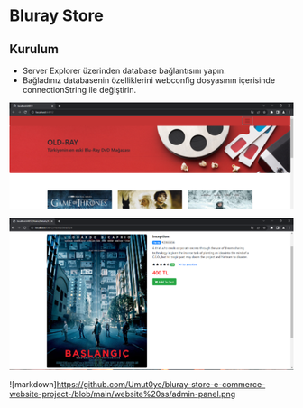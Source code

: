 # Bluray Store

## Kurulum 

- Server Explorer üzerinden database bağlantısını yapın.
- Bağladınız databasenin özelliklerini webconfig dosyasının içerisinde connectionString ile değiştirin.

![GitHub](https://github.com/Umut0ye/bluray-store-e-commerce-website-project-/blob/main/website%20ss/index.png)

![markdown](https://github.com/Umut0ye/bluray-store-e-commerce-website-project-/blob/main/website%20ss/preview.png)

![markdown]https://github.com/Umut0ye/bluray-store-e-commerce-website-project-/blob/main/website%20ss/admin-panel.png
